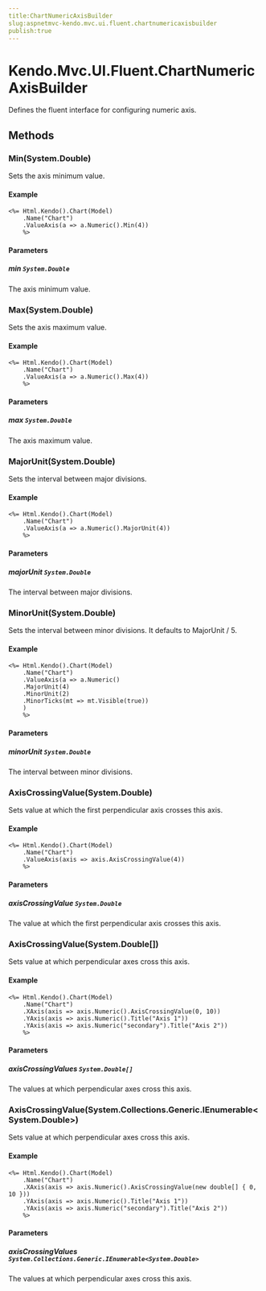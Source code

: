 ```yaml
---
title:ChartNumericAxisBuilder
slug:aspnetmvc-kendo.mvc.ui.fluent.chartnumericaxisbuilder
publish:true
---
```


# Kendo.Mvc.UI.Fluent.ChartNumericAxisBuilder

Defines the fluent interface for configuring numeric axis.

## Methods

### Min(System.Double)
Sets the axis minimum value.

#### Example
    <%= Html.Kendo().Chart(Model)
        .Name("Chart")
        .ValueAxis(a => a.Numeric().Min(4))
        %>

#### Parameters

##### min `System.Double`
The axis minimum value.

### Max(System.Double)
Sets the axis maximum value.

#### Example
    <%= Html.Kendo().Chart(Model)
        .Name("Chart")
        .ValueAxis(a => a.Numeric().Max(4))
        %>

#### Parameters

##### max `System.Double`
The axis maximum value.

### MajorUnit(System.Double)
Sets the interval between major divisions.

#### Example
    <%= Html.Kendo().Chart(Model)
        .Name("Chart")
        .ValueAxis(a => a.Numeric().MajorUnit(4))
        %>

#### Parameters

##### majorUnit `System.Double`
The interval between major divisions.

### MinorUnit(System.Double)
Sets the interval between minor divisions.
            It defaults to MajorUnit / 5.

#### Example
    <%= Html.Kendo().Chart(Model)
        .Name("Chart")
        .ValueAxis(a => a.Numeric()
        .MajorUnit(4)
        .MinorUnit(2)
        .MinorTicks(mt => mt.Visible(true))
        )
        %>

#### Parameters

##### minorUnit `System.Double`
The interval between minor divisions.

### AxisCrossingValue(System.Double)
Sets value at which the first perpendicular axis crosses this axis.

#### Example
    <%= Html.Kendo().Chart(Model)
        .Name("Chart")
        .ValueAxis(axis => axis.AxisCrossingValue(4))
        %>

#### Parameters

##### axisCrossingValue `System.Double`
The value at which the first perpendicular axis crosses this axis.

### AxisCrossingValue(System.Double[])
Sets value at which perpendicular axes cross this axis.

#### Example
    <%= Html.Kendo().Chart(Model)
        .Name("Chart")
        .XAxis(axis => axis.Numeric().AxisCrossingValue(0, 10))
        .YAxis(axis => axis.Numeric().Title("Axis 1"))
        .YAxis(axis => axis.Numeric("secondary").Title("Axis 2"))
        %>

#### Parameters

##### axisCrossingValues `System.Double[]`
The values at which perpendicular axes cross this axis.

### AxisCrossingValue(System.Collections.Generic.IEnumerable\<System.Double\>)
Sets value at which perpendicular axes cross this axis.

#### Example
    <%= Html.Kendo().Chart(Model)
        .Name("Chart")
        .XAxis(axis => axis.Numeric().AxisCrossingValue(new double[] { 0, 10 }))
        .YAxis(axis => axis.Numeric().Title("Axis 1"))
        .YAxis(axis => axis.Numeric("secondary").Title("Axis 2"))
        %>

#### Parameters

##### axisCrossingValues `System.Collections.Generic.IEnumerable<System.Double>`
The values at which perpendicular axes cross this axis.